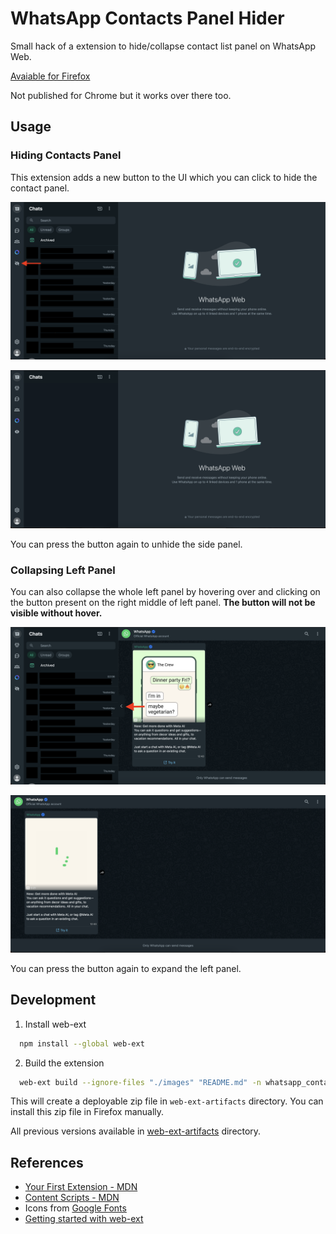 # WhatsApp Contacts Panel Hider

Small hack of a extension to hide/collapse contact list panel on WhatsApp Web.

[Avaiable for Firefox](https://addons.mozilla.org/en-US/firefox/addon/whatsapp-contacts-panel-hider/)

Not published for Chrome but it works over there too.

## Usage

### Hiding Contacts Panel

This extension adds a new button to the UI which you can click to hide the contact panel.

![Before clicking hide button](./images/before_hide.png)

![After clicking hide button](./images/after_hide.png)

You can press the button again to unhide the side panel.

### Collapsing Left Panel

You can also collapse the whole left panel by hovering over and clicking on the button present on the right middle of left panel. **The button will not be visible without hover.**

![Before clicking collapse button](./images/before_collapse.png)

![After clicking collapse button](./images/after_collapse.png)

You can press the button again to expand the left panel.

## Development

1. Install web-ext

```bash
  npm install --global web-ext
```

2. Build the extension

```bash
  web-ext build --ignore-files "./images" "README.md" -n whatsapp_contacts_panel_hider-${version}.zip
```

This will create a deployable zip file in `web-ext-artifacts` directory. You can install this zip file in Firefox manually.

All previous versions available in [web-ext-artifacts](./web-ext-artifacts) directory.

## References

- [Your First Extension - MDN](https://developer.mozilla.org/en-US/docs/Mozilla/Add-ons/WebExtensions/Your_first_WebExtension)
- [Content Scripts - MDN](https://developer.mozilla.org/en-US/docs/Mozilla/Add-ons/WebExtensions/Content_scripts)
- Icons from [Google Fonts](https://fonts.google.com/icons)
- [Getting started with web-ext](https://extensionworkshop.com/documentation/develop/getting-started-with-web-ext/)
